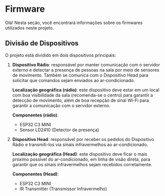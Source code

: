 # Firmware

Olá! Nesta seção, você encontrará informações sobre os firmwares utilizados neste projeto.

## Divisão de Dispositivos

O projeto está dividido em dois dispositivos principais:

1. **Dispositivo Rádio**: responsável por manter comunicação com o servidor externo e detectar a presença de pessoas na sala por meio de sensores de movimento. Também se comunica com o Dispositivo Head para solicitar que comandos sejam enviados ao ar-condicionado.

    **Localização geográfica (rádio)**: este dispositivo deve estar em um local com boa visibilidade da sala (recomenda-se o centro) para garantir a detecção de movimento, além de boa recepção de sinal Wi-Fi para garantir a comunicação com o servidor externo.

    **Componentes (rádio)**:
    - ESP32 C3 MINI
    - Sensor LD2410 (Detector de presença)

2. **Dispositivo Head**: responsável por receber os pedidos do Dispositivo Rádio e transmiti-los via sinais infravermelhos ao ar-condicionado.

    **Localização geográfica (Head)**: este dispositivo deve ficar o mais próximo possível do ar-condicionado, em linha de visão direta, para garantir que os sinais infravermelhos sejam recebidos corretamente.

    **Componentes (Head)**:
    - ESP32 C3 MINI
    - IR Transmitter (Transmissor Infravermelho)

